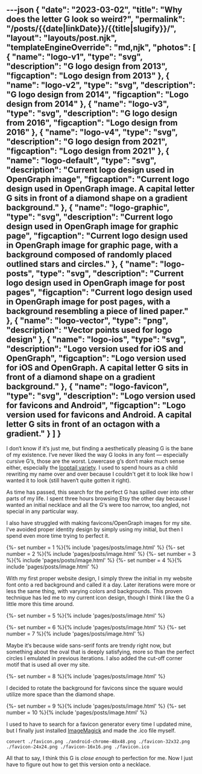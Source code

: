 ---json
{
  "date": "2023-03-02",
  "title": "Why does the letter G look so weird?",
  "permalink": "/posts/{{date|linkDate}}/{{title|slugify}}/",
  "layout": "layouts/post.njk",
  "templateEngineOverride": "md,njk",
  "photos": [
    {
      "name": "logo-v1",
      "type": "svg",
      "description": "G logo design from 2013",
      "figcaption": "Logo design from 2013"
    },
    {
      "name": "logo-v2",
      "type": "svg",
      "description": "G logo design from 2014",
      "figcaption": "Logo design from 2014"
    },
    {
      "name": "logo-v3",
      "type": "svg",
      "description": "G logo design from 2016",
      "figcaption": "Logo design from 2016"
    },
    {
      "name": "logo-v4",
      "type": "svg",
      "description": "G logo design from 2021",
      "figcaption": "Logo design from 2021"
    },
    {
      "name": "logo-default",
      "type": "svg",
      "description": "Current logo design used in OpenGraph image",
      "figcaption": "Current logo design used in OpenGraph image. A capital letter G sits in front of a diamond shape on a gradient background."
    },
    {
      "name": "logo-graphic",
      "type": "svg",
      "description": "Current logo design used in OpenGraph image for graphic page",
      "figcaption": "Current logo design used in OpenGraph image for graphic page, with a background composed of randomly placed outlined stars and circles."
    },
    {
      "name": "logo-posts",
      "type": "svg",
      "description": "Current logo design used in OpenGraph image for post pages",
      "figcaption": "Current logo design used in OpenGraph image for post pages, with a background resembling a piece of lined paper."
    },
    {
      "name": "logo-vector",
      "type": "png",
      "description": "Vector points used for logo design"
    },
    {
      "name": "logo-ios",
      "type": "svg",
      "description": "Logo version used for iOS and OpenGraph",
      "figcaption": "Logo version used for iOS and OpenGraph. A capital letter G sits in front of a diamond shape on a gradient background."
    },
    {
      "name": "logo-favicon",
      "type": "svg",
      "description": "Logo version used for favicons and Android",
      "figcaption": "Logo version used for favicons and Android. A capital letter G sits in front of an octagon with a gradient."
    }
  ]
}
---

I don‘t know if it‘s just me, but finding a aesthetically pleasing G is the bane of my existence. I‘ve never liked the way G looks in any font — especially cursive G‘s, those are the worst. Lowercase g‘s don‘t make much sense either, especially the [looptail variety](https://psycnet.apa.org/doiLanding?doi=10.1037%2Fxhp0000532). I used to spend hours as a child rewriting my name over and over because I couldn't get it to look like how I wanted it to look (still haven‘t quite gotten it right).

As time has passed, this search for the perfect G has spilled over into other parts of my life. I spent three hours browsing Etsy the other day because I wanted an initial necklace and all the G‘s were too narrow, too angled, not special in any particular way.

I also have struggled with making favicons/OpenGraph images for my site. I‘ve avoided proper identity design by simply using my initial, but then I spend even more time trying to perfect it.

<div class="row-quad">
{%- set number = 1 %}{% include 'pages/posts/image.html' %}
{%- set number = 2 %}{% include 'pages/posts/image.html' %}
{%- set number = 3 %}{% include 'pages/posts/image.html' %}
{%- set number = 4 %}{% include 'pages/posts/image.html' %}
</div>

With my first proper website design, I simply threw the initial in my website font onto a red background and called it a day. Later iterations were more or less the same thing, with varying colors and backgrounds. This proven technique has led me to my current icon design, though I think I like the G a little more this time around.

{%- set number = 5 %}{% include 'pages/posts/image.html' %}
<div class="row-double">
{%- set number = 6 %}{% include 'pages/posts/image.html' %}
{%- set number = 7 %}{% include 'pages/posts/image.html' %}
</div>

Maybe it‘s because wide sans-serif fonts are trendy right now, but something about the oval that is deeply satisfying, more so than the perfect circles I emulated in previous iterations. I also added the cut-off corner motif that is used all over my site.

{%- set number = 8 %}{% include 'pages/posts/image.html' %}

I decided to rotate the background for favicons since the square would utilize more space than the diamond shape.

<div class="row-double">
{%- set number = 9 %}{% include 'pages/posts/image.html' %}
{%- set number = 10 %}{% include 'pages/posts/image.html' %}
</div>

I used to have to search for a favicon generator every time I updated mine, but I finally just installed [ImageMagick](https://imagemagick.org) and made the .ico file myself.

```
convert ./favicon.png ./android-chrome-48x48.png ./favicon-32x32.png ./favicon-24x24.png ./favicon-16x16.png ./favicon.ico
```

All that to say, I think this G is  _close enough_ to perfection for me. Now I just have to figure out how to get this version onto a necklace. 
